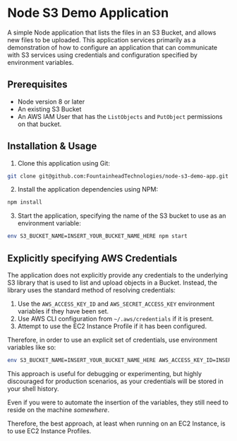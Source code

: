 # Node S3 Demo Application

A simple Node application that lists the files in an S3 Bucket, and allows new
files to be uploaded. This application services primarily as a demonstration of
how to configure an application that can communicate with S3 services using
credentials and configuration specified by environment variables.

## Prerequisites

- Node version 8 or later
- An existing S3 Bucket
- An AWS IAM User that has the `ListObjects` and `PutObject` permissions on that
  bucket.

## Installation & Usage

1. Clone this application using Git:
```bash
git clone git@github.com:FountainheadTechnologies/node-s3-demo-app.git
```

2. Install the application dependencies using NPM:
```bash
npm install
```

3. Start the application, specifying the name of the S3 bucket to use as an
   environment variable:
```bash
env S3_BUCKET_NAME=INSERT_YOUR_BUCKET_NAME_HERE npm start
```

## Explicitly specifying AWS Credentials

The application does not explicitly provide any credentials to the underlying S3
library that is used to list and upload objects in a Bucket. Instead, the
library uses the standard method of resolving credentials:

1. Use the `AWS_ACCESS_KEY_ID` and `AWS_SECRET_ACCESS_KEY` environment variables if they have been set.
2. Use AWS CLI configuration from `~/.aws/credentials` if it is present.
3. Attempt to use the EC2 Instance Profile if it has been configured.

Therefore, in order to use an explicit set of credentials, use environment variables like so:

```bash
env S3_BUCKET_NAME=INSERT_YOUR_BUCKET_NAME_HERE AWS_ACCESS_KEY_ID=INSERT_YOUR_ACCESS_KEY_ID_HERE AWS_SECRET_ACCESS_KEY=INSERT_YOUR_SECRET_ACCESS_KEY_HERE npm start
```

This approach is useful for debugging or experimenting, but highly discouraged
for production scenarios, as your credentials will be stored in your shell
history.

Even if you were to automate the insertion of the variables, they still
need to reside on the machine *somewhere*.

Therefore, the best approach, at least when running on an EC2 Instance, is to
use EC2 Instance Profiles.
